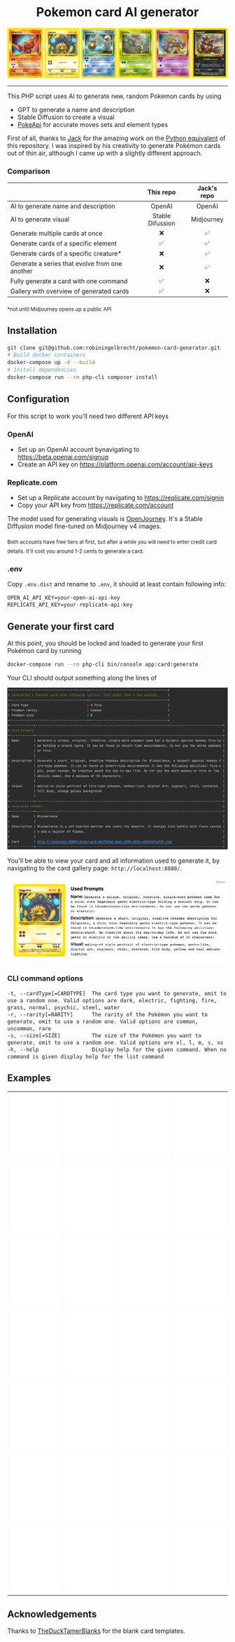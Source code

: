 <h1 align="center">Pokemon card AI generator</h1>

<p align="center">
  <img src="https://github.com/robiningelbrecht/pokemon-card-generator/raw/master/readme/banner.png" alt="Banner">
</p>

---

This PHP script uses AI to generate new, random Pokemon cards by using 
 - GPT to generate a name and description
 - Stable Diffusion to create a visual
 - [PokeApi](https://pokeapi.co/) for accurate moves sets and element types

First of all, thanks to [Jack](https://github.com/pixegami) for the amazing work 
on the [Python equivalent](https://github.com/pixegami/pokemon-card-generator) of
this repository. I was inspired by his creativity to generate Pokémon cards out of thin air, 
although I came up with a slightly different approach.

### Comparison

|                                                |     This repo    | Jack's repo |
|------------------------------------------------|:----------------:|:-----------:|
| AI to generate name and description            |      OpenAI      |    OpenAI   |
| AI to generate visual                          | Stable Difussion |  Midjourney |
| Generate multiple cards at once                |         ❌        |      ✅      |
| Generate cards of a specific element           |         ✅        |      ✅      |
| Generate cards of a specific creature*         |         ❌        |      ✅      |
| Generate a series that evolve from one another |         ❌        |      ✅      |
| Fully generate a card with one command         |         ✅        |      ❌      |
| Gallery with overview of generated cards       |         ✅        |      ❌      |

<sub>*not until Midjourney opens up a public API </sub>

## Installation

```bash
git clone git@github.com:robiningelbrecht/pokemon-card-generator.git
# Build docker containers
docker-compose up -d --build
# Install dependencies
docker-compose run --rm php-cli composer install
```

## Configuration

For this script to work you'll need two different API keys

### OpenAI

* Set up an OpenAI account bynavigating to https://beta.openai.com/signup
* Create an API key on https://platform.openai.com/account/api-keys

### Replicate.com

* Set up a Replicate account by navigating to https://replicate.com/signin
* Copy your API key from https://replicate.com/account

The model used for generating visuals is [OpenJourney](https://replicate.com/prompthero/openjourney).
It's a Stable Diffusion model fine-tuned on Midjourney v4 images.

<sub>Both accounts have free tiers at first, but after a while you will need to enter
credit card details. It'll cost you around 1-2 cents to generate a card.</sub>

### .env

Copy `.env.dist` and rename to `.env`, it should at least contain following info:

```dotenv
OPEN_AI_API_KEY=your-open-ai-api-key
REPLICATE_API_KEY=your-replicate-api-key
```

## Generate your first card

At this point, you should be locked and loaded to generate your first Pokémon card by running

```bash
docker-compose run --rm php-cli bin/console app:card:generate
```

Your CLI should output something along the lines of

<img src="https://github.com/robiningelbrecht/pokemon-card-generator/raw/master/readme/cli-output.png" alt="CLI output">

You'll be able to view your card and all information used to generate it, 
by navigating to the card gallery page: `http://localhost:8080/`.

<img src="https://github.com/robiningelbrecht/pokemon-card-generator/raw/master/readme/gallery-metadata.png" alt="Metadata">

### CLI command options

```
-t, --cardType[=CARDTYPE]  The card type you want to generate, omit to use a random one. Valid options are dark, electric, fighting, fire, grass, normal, psychic, steel, water
-r, --rarity[=RARITY]      The rarity of the Pokémon you want to generate, omit to use a random one. Valid options are common, uncommon, rare
-s, --size[=SIZE]          The size of the Pokémon you want to generate, omit to use a random one. Valid options are xl, l, m, s, xs
-h, --help                 Display help for the given command. When no command is given display help for the list command
```

## Examples

|                                                                                                                                                     |                                             |                                               |                                           |
|-----------------------------------------------------------------------------------------------------------------------------------------------------| ------------------------------------------- | --------------------------------------------- | ----------------------------------------- |
| ![](https://github.com/robiningelbrecht/pokemon-card-generator/raw/master/readme/examples/card-1b5363f3-edb6-4afe-b945-14a81f138a3e.svg) | ![](https://github.com/robiningelbrecht/pokemon-card-generator/raw/master/readme/examples/card-1e76bc80-21ea-4be0-8f5b-79792f67a58d.svg)         | ![](https://github.com/robiningelbrecht/pokemon-card-generator/raw/master/readme/examples/card-1f180796-434f-47b5-9646-0492ca8c8993.svg)         | ![](https://github.com/robiningelbrecht/pokemon-card-generator/raw/master/readme/examples/card-3bcbe7a4-2892-4f3d-91de-6be59ce50108.svg)           |
| ![](https://github.com/robiningelbrecht/pokemon-card-generator/raw/master/readme/examples/card-5ae666fe-637e-4c4e-a04f-73fc25862755.svg) | ![](https://github.com/robiningelbrecht/pokemon-card-generator/raw/master/readme/examples/card-8b682277-68b8-4a80-92a8-7c13a567dfbb.svg)         | ![](https://github.com/robiningelbrecht/pokemon-card-generator/raw/master/readme/examples/card-17c939ea-cafc-44bd-845f-f321a3f3a335.svg)         | ![](https://github.com/robiningelbrecht/pokemon-card-generator/raw/master/readme/examples/card-29b56e79-e96c-47a4-9d24-0ddd01bd93de.svg)           |
| ![](https://github.com/robiningelbrecht/pokemon-card-generator/raw/master/readme/examples/card-67e1d9a4-d2d5-4d05-921f-7bebdfee7a26.svg) | ![](https://github.com/robiningelbrecht/pokemon-card-generator/raw/master/readme/examples/card-967fd5d0-7d98-4cec-8b94-35a9d429c815.svg)         | ![](https://github.com/robiningelbrecht/pokemon-card-generator/raw/master/readme/examples/card-2382f3af-c7c0-4941-937f-8726c846b9e5.svg)         | ![](https://github.com/robiningelbrecht/pokemon-card-generator/raw/master/readme/examples/card-36213ec6-c72e-4888-ac47-ec553f89ad77.svg)           |
| ![](https://github.com/robiningelbrecht/pokemon-card-generator/raw/master/readme/examples/card-9605602b-bc55-4991-88dc-6ca55c24f7d4.svg) | ![](https://github.com/robiningelbrecht/pokemon-card-generator/raw/master/readme/examples/card-20568966-93cc-4845-abef-3e7993d5e19b.svg)         | ![](https://github.com/robiningelbrecht/pokemon-card-generator/raw/master/readme/examples/card-50296507-6a6c-4256-962e-bdcdcef45e74.svg)         | ![](https://github.com/robiningelbrecht/pokemon-card-generator/raw/master/readme/examples/card-65733654-77e1-4f76-88d8-af8cc364acd7.svg)           |
| ![](https://github.com/robiningelbrecht/pokemon-card-generator/raw/master/readme/examples/card-a9577479-20db-4704-b1af-ecff6cdc5488.svg) | ![](https://github.com/robiningelbrecht/pokemon-card-generator/raw/master/readme/examples/card-ab472b6b-edb6-443b-8fe8-8cb54b9b5276.svg)         | ![](https://github.com/robiningelbrecht/pokemon-card-generator/raw/master/readme/examples/card-b4a94b61-133b-4b18-8d16-f583c4087ade.svg)         | ![](https://github.com/robiningelbrecht/pokemon-card-generator/raw/master/readme/examples/card-c38adca2-33cb-4a42-9cca-c9202d8aa7f6.svg)           |
| ![](https://github.com/robiningelbrecht/pokemon-card-generator/raw/master/readme/examples/card-d4ee36c4-e216-4f28-b215-4f6e8e74bd02.svg) | ![](https://github.com/robiningelbrecht/pokemon-card-generator/raw/master/readme/examples/card-d212d836-5218-493a-b1f1-0ed68a1ee8ca.svg)         | ![](https://github.com/robiningelbrecht/pokemon-card-generator/raw/master/readme/examples/card-db1f015d-a663-4895-a57e-e6fafefc4f0f.svg)         | ![](https://github.com/robiningelbrecht/pokemon-card-generator/raw/master/readme/examples/card-e554bcb7-c17b-4741-bff6-2a65f1142a9e.svg)           |
| ![](https://github.com/robiningelbrecht/pokemon-card-generator/raw/master/readme/examples/card-e613cbbf-0f9c-4645-9e8e-9a14525eeece.svg) | ![](https://github.com/robiningelbrecht/pokemon-card-generator/raw/master/readme/examples/card-f89b31fe-8ed2-4c84-a019-58d6e6903a32.svg)         | ![](https://github.com/robiningelbrecht/pokemon-card-generator/raw/master/readme/examples/card-f1298674-bafc-467e-b0c6-7173db0364c7.svg)         | ![](https://github.com/robiningelbrecht/pokemon-card-generator/raw/master/readme/examples/card-fbe16d11-e87e-4953-8927-e399ade023d1.svg)           |

## Acknowledgements

Thanks to [TheDuckTamerBlanks](https://www.deviantart.com/katarawaterbender) for the blank card templates.
